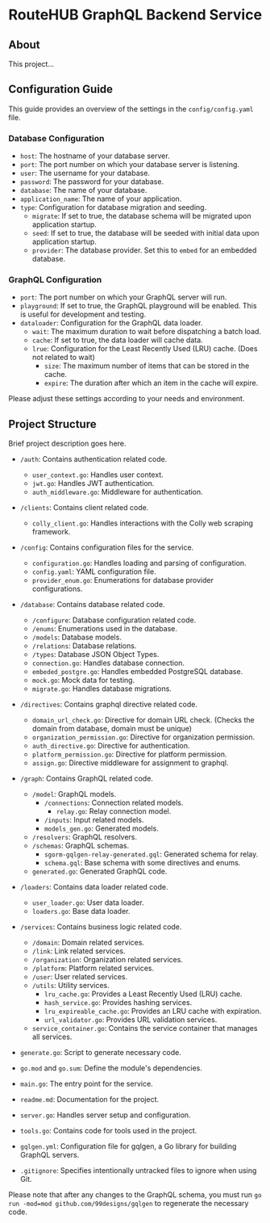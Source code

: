 # RouteHUB GraphQL Backend Service

## About
This project...

## Configuration Guide

This guide provides an overview of the settings in the `config/config.yaml` file.

### Database Configuration

- `host`: The hostname of your database server.
- `port`: The port number on which your database server is listening.
- `user`: The username for your database.
- `password`: The password for your database.
- `database`: The name of your database.
- `application_name`: The name of your application.
- `type`: Configuration for database migration and seeding.
  - `migrate`: If set to true, the database schema will be migrated upon application startup.
  - `seed`: If set to true, the database will be seeded with initial data upon application startup.
  - `provider`: The database provider. Set this to `embed` for an embedded database.

### GraphQL Configuration

- `port`: The port number on which your GraphQL server will run.
- `playground`: If set to true, the GraphQL playground will be enabled. This is useful for development and testing.
- `dataloader`: Configuration for the GraphQL data loader.
  - `wait`: The maximum duration to wait before dispatching a batch load.
  - `cache`: If set to true, the data loader will cache data.
  - `lrue`: Configuration for the Least Recently Used (LRU) cache. (Does not related to wait)
    - `size`: The maximum number of items that can be stored in the cache.
    - `expire`: The duration after which an item in the cache will expire.

Please adjust these settings according to your needs and environment.

## Project Structure

Brief project description goes here.

- `/auth`: Contains authentication related code.
  - `user_context.go`: Handles user context.
  - `jwt.go`: Handles JWT authentication.
  - `auth_middleware.go`: Middleware for authentication.

- `/clients`: Contains client related code.
  - `colly_client.go`: Handles interactions with the Colly web scraping framework.

- `/config`: Contains configuration files for the service.
  - `configuration.go`: Handles loading and parsing of configuration.
  - `config.yaml`: YAML configuration file.
  - `provider_enum.go`: Enumerations for database provider configurations.

- `/database`: Contains database related code.
  - `/configure`: Database configuration related code.
  - `/enums`: Enumerations used in the database.
  - `/models`: Database models.
  - `/relations`: Database relations.
  - `/types`: Database JSON Object Types.
  - `connection.go`: Handles database connection.
  - `embeded_postgre.go`: Handles embedded PostgreSQL database.
  - `mock.go`: Mock data for testing.
  - `migrate.go`: Handles database migrations.

- `/directives`: Contains graphql directive related code.
  - `domain_url_check.go`: Directive for domain URL check. (Checks the domain from database, domain must be unique)
  - `organization_permission.go`: Directive for organization permission.
  - `auth_directive.go`: Directive for authentication.
  - `platform_permission.go`: Directive for platform permission.
  - `assign.go`: Directive middleware for assignment to graphql.

- `/graph`: Contains GraphQL related code.
  - `/model`: GraphQL models.
    - `/connections`: Connection related models.
      - `relay.go`: Relay connection model.
    - `/inputs`: Input related models.
    - `models_gen.go`: Generated models.
  - `/resolvers`: GraphQL resolvers.
  - `/schemas`: GraphQL schemas.
    - `sgorm-gqlgen-relay-generated.gql`: Generated schema for relay.
    - `schema.gql`: Base schema with some directives and enums.
  - `generated.go`: Generated GraphQL code.
- `/loaders`: Contains data loader related code.
  - `user_loader.go`: User data loader.
  - `loaders.go`: Base data loader.
- `/services`: Contains business logic related code.
  - `/domain`: Domain related services.
  - `/link`: Link related services.
  - `/organization`: Organization related services.
  - `/platform`: Platform related services.
  - `/user`: User related services.
  - `/utils`: Utility services.
    - `lru_cache.go`: Provides a Least Recently Used (LRU) cache.
    - `hash_service.go`: Provides hashing services.
    - `lru_expireable_cache.go`: Provides an LRU cache with expiration.
    - `url_validator.go`: Provides URL validation services.
  - `service_container.go`: Contains the service container that manages all services.

- `generate.go`: Script to generate necessary code.
- `go.mod` and `go.sum`: Define the module's dependencies.
- `main.go`: The entry point for the service.
- `readme.md`: Documentation for the project.
- `server.go`: Handles server setup and configuration.
- `tools.go`: Contains code for tools used in the project.
- `gqlgen.yml`: Configuration file for gqlgen, a Go library for building GraphQL servers.
- `.gitignore`: Specifies intentionally untracked files to ignore when using Git.

Please note that after any changes to the GraphQL schema, you must run `go run -mod=mod github.com/99designs/gqlgen` to regenerate the necessary code.
